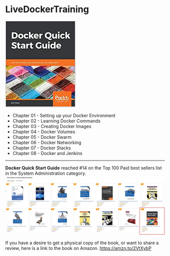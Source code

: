 # LiveDockerTraining

![Docker Quick Start Guide](images/dqsg.png)

- Chapter 01 - Setting up your Docker Environment
- Chapter 02 - Learning Docker Commands
- Chapter 03 - Creating Docker Images
- Chapter 04 - Docker Volumes
- Chapter 05 - Docker Swarm
- Chapter 06 - Docker Networking
- Chapter 07 - Docker Stacks
- Chapter 08 - Docker and Jenkins

---
**Docker Quick Start Guide** reached #14 on the Top 100 Paid best sellers list in the System Administration category.
![14th in top 100](images/number14.png)

If you have a desire to get a physical copy of the book, or want to share a review, here is a link to the book on Amazon.
https://amzn.to/2VtXybP

